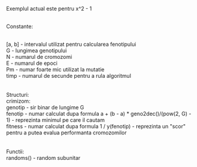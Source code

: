 Exemplul actual este pentru x^2 - 1<br><br>

Constante:<br><br>

[a, b] - intervalul utilizat pentru calcularea fenotipului<br>
G - lungimea genotipului<br>
N - numarul de cromozomi<br>
E - numarul de epoci<br>
Pm - numar foarte mic utilizat la mutatie<br>
timp - numarul de secunde pentru a rula algoritmul<br>
<br><br>
Structuri:<br>
crimizom:<br>
	genotip - sir binar de lungime G<br>
	fenotip - numar calculat dupa formula a + (b - a) * geno2dec()/(pow(2, G) - 1) - reprezinta minimul pe care il cautam<br>
	fitness - numar calculat dupa formula 1 / y(fenotip) - reprezinta un "scor" pentru a putea evalua performanta cromozomilor <br>
<br><br>
Functii:<br>
randoms() - random subunitar<br>
